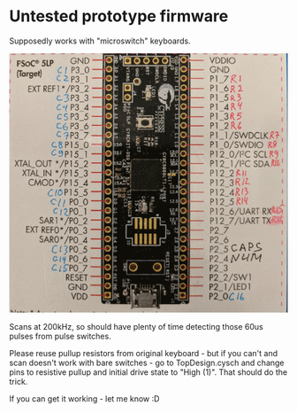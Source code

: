 # Untested prototype firmware

Supposedly works with "microswitch" keyboards.

![default pinout](docs/uSwitch_pinout.png)

Scans at 200kHz, so should have plenty of time detecting those 60us pulses from pulse switches.

Please reuse pullup resistors from original keyboard - but if you can't and scan doesn't work with bare switches - go to TopDesign.cysch and change pins to resistive pullup and initial drive state to "High (1)". That should do the trick.

If you can get it working - let me know :D
